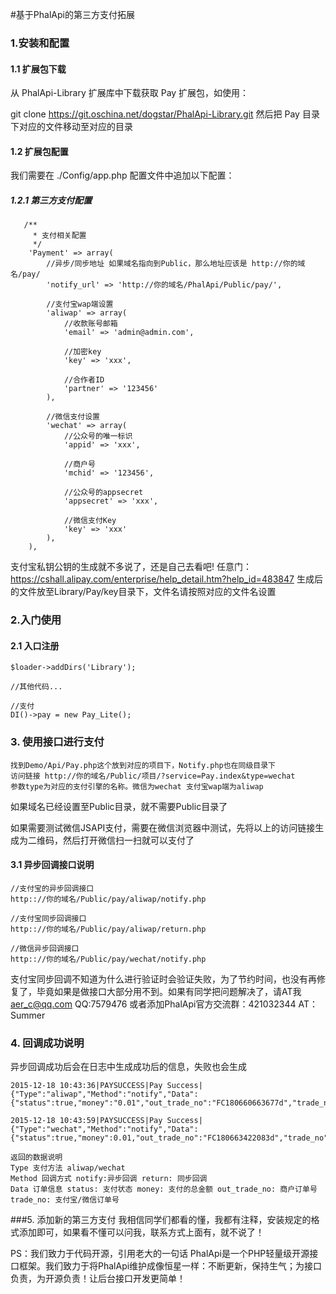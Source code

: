 #基于PhalApi的第三方支付拓展

### 1.安装和配置

#### 1.1 扩展包下载
从 PhalApi-Library 扩展库中下载获取 Pay 扩展包，如使用：

git clone https://git.oschina.net/dogstar/PhalApi-Library.git
然后把 Pay 目录下对应的文件移动至对应的目录

#### 1.2 扩展包配置
我们需要在 ./Config/app.php 配置文件中追加以下配置：
##### 1.2.1 第三方支付配置
```
   /**
     * 支付相关配置
     */
    'Payment' => array(
        //异步/同步地址 如果域名指向到Public，那么地址应该是 http://你的域名/pay/
        'notify_url' => 'http://你的域名/PhalApi/Public/pay/',

        //支付宝wap端设置
        'aliwap' => array( 
            //收款账号邮箱
            'email' => 'admin@admin.com', 

            //加密key
            'key' => 'xxx', 

            //合作者ID
            'partner' => '123456' 
        ),

        //微信支付设置
        'wechat' => array(
            //公众号的唯一标识
            'appid' => 'xxx',

            //商户号
            'mchid' => '123456',

            //公众号的appsecret
            'appsecret' => 'xxx',

            //微信支付Key
            'key' => 'xxx'
        ),
    ),
```
支付宝私钥公钥的生成就不多说了，还是自己去看吧!
任意门：https://cshall.alipay.com/enterprise/help_detail.htm?help_id=483847
生成后的文件放至Library/Pay/key目录下，文件名请按照对应的文件名设置

### 2.入门使用
#### 2.1 入口注册
```
$loader->addDirs('Library');

//其他代码...

//支付
DI()->pay = new Pay_Lite();
```
### 3. 使用接口进行支付
```
找到Demo/Api/Pay.php这个放到对应的项目下，Notify.php也在同级目录下
访问链接 http://你的域名/Public/项目/?service=Pay.index&type=wechat
参数type为对应的支付引擎的名称。微信为wechat 支付宝wap端为aliwap
```
如果域名已经设置至Public目录，就不需要Public目录了

如果需要测试微信JSAPI支付，需要在微信浏览器中测试，先将以上的访问链接生成为二维码，然后打开微信扫一扫就可以支付了

#### 3.1 异步回调接口说明
```
//支付宝的异步回调接口
http:://你的域名/Public/pay/aliwap/notify.php

//支付宝同步回调接口
http:://你的域名/Public/pay/aliwap/return.php

//微信异步回调接口
http:://你的域名/Public/pay/wechat/notify.php

```
支付宝同步回调不知道为什么进行验证时会验证失败，为了节约时间，也没有再修复了，毕竟如果是做接口大部分用不到。如果有同学把问题解决了，请AT我 aer_c@qq.com QQ:7579476 或者添加PhalApi官方交流群：421032344 AT：Summer

### 4. 回调成功说明
异步回调成功后会在日志中生成成功后的信息，失败也会生成

```
2015-12-18 10:43:36|PAYSUCCESS|Pay Success|{"Type":"aliwap","Method":"notify","Data":{"status":true,"money":"0.01","out_trade_no":"FC180660663677d","trade_no":"2015121800001000630003030428"}}

2015-12-18 10:43:59|PAYSUCCESS|Pay Success|{"Type":"wechat","Method":"notify","Data":{"status":true,"money":0.01,"out_trade_no":"FC180663422083d","trade_no":"1007480911201512182153438132"}}
```
```
返回的数据说明
Type 支付方法 aliwap/wechat
Method 回调方式 notify:异步回调 return: 同步回调
Data 订单信息 status: 支付状态 money: 支付的总金额 out_trade_no: 商户订单号 trade_no: 支付宝/微信订单号
```

###5. 添加新的第三方支付
我相信同学们都看的懂，我都有注释，安装规定的格式添加即可，如果看不懂可以问我，联系方式上面有，就不说了！

PS：我们致力于代码开源，引用老大的一句话
PhalApi是一个PHP轻量级开源接口框架。我们致力于将PhalApi维护成像恒星一样：不断更新，保持生气；为接口负责，为开源负责！让后台接口开发更简单！ 